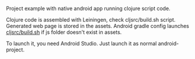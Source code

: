 Project example with native android app running clojure script code.

Clojure code is assembled with Leiningen, check cljsrc/build.sh script.
Generated web page is stored in the assets.
Android gradle config launches [cljsrc/build.sh](https://github.com/Liverm0r/android-clojurescript/blob/master/cljsrc/src/cljsrc/core.cljs) if js folder doesn't exist in assets.

To launch it, you need Android Studio. Just launch it as normal android-project.
